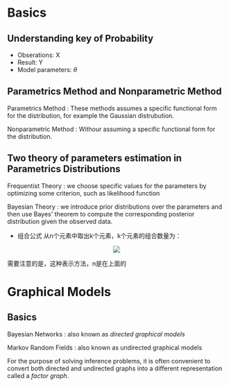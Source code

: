 # Basics
## Understanding key of Probability
- Obserations: X
- Result: Y
- Model parameters: $\theta$

## Parametrics Method and Nonparametric Method
Parametrics Method
: These methods assumes a specific functional form for the distribution, for example the Gaussian distrubution.

Nonparametric Method
: Withour assuming a specific functional form for the distribution.

## Two theory of parameters estimation in **Parametrics Distributions**
Frequentist Theory
: we choose specific values for the parameters by optimizing some criterion, such as likelihood function

Bayesian Theory
: we introduce prior distributions over the parameters and then use Bayes' theorem to compute the corresponding posterior distribution given the observed data.

- 组合公式
从n个元素中取出k个元素，k个元素的组合数量为：
<p align="center">
    <img src='http://i1.piimg.com/586835/729ee1b656fa2098.png'>
</p>

需要注意的是，这种表示方法，n是在上面的

# Graphical Models
## Basics
Bayesian Networks
: also known as *directed graphical models*

Markov Random Fields
: also known as undirected graphical models

For the purpose of solving inference problems, it is often convenient to convert both directed and undirected graphs into a different representation called a *factor graph*.
